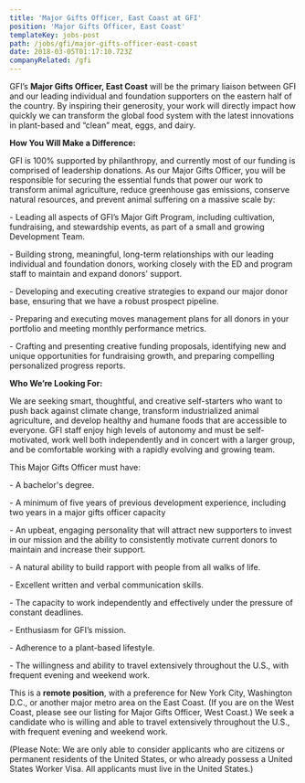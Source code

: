 ```yaml
---
title: 'Major Gifts Officer, East Coast at GFI'
position: 'Major Gifts Officer, East Coast'
templateKey: jobs-post
path: /jobs/gfi/major-gifts-officer-east-coast
date: 2018-03-05T01:17:10.723Z
companyRelated: /gfi
---
```

GFI’s **Major Gifts Officer, East Coast** will be the primary liaison between GFI and our leading individual and foundation supporters on the eastern half of the country. By inspiring their generosity, your work will directly impact how quickly we can transform the global food system with the latest innovations in plant-based and “clean” meat, eggs, and dairy.

**How You Will Make a Difference:**

GFI is 100% supported by philanthropy, and currently most of our funding is comprised of leadership donations. As our Major Gifts Officer, you will be responsible for securing the essential funds that power our work to transform animal agriculture, reduce greenhouse gas emissions, conserve natural resources, and prevent animal suffering on a massive scale by: 

\- Leading all aspects of GFI’s Major Gift Program, including cultivation, fundraising, and stewardship events, as part of a small and growing Development Team.

\- Building strong, meaningful, long-term relationships with our leading individual and foundation donors, working closely with the ED and program staff to maintain and expand donors' support.

\- Developing and executing creative strategies to expand our major donor base, ensuring that we have a robust prospect pipeline.

\- Preparing and executing moves management plans for all donors in your portfolio and meeting monthly performance metrics.

\- Crafting and presenting creative funding proposals, identifying new and unique opportunities for fundraising growth, and preparing compelling personalized progress reports.



**Who We’re Looking For:**

We are seeking smart, thoughtful, and creative self-starters who want to push back against climate change, transform industrialized animal agriculture, and develop healthy and humane foods that are accessible to everyone. GFI staff enjoy high levels of autonomy and must be self-motivated, work well both independently and in concert with a larger group, and be comfortable working with a rapidly evolving and growing team.

This Major Gifts Officer must have: 

\- A bachelor's degree.

\- A minimum of five years of previous development experience, including two years in a major gifts officer capacity

\- An upbeat, engaging personality that will attract new supporters to invest in our mission and the ability to consistently motivate current donors to maintain and increase their support. 

\- A natural ability to build rapport with people from all walks of life.

\- Excellent written and verbal communication skills.

\- The capacity to work independently and effectively under the pressure of constant deadlines.

\- Enthusiasm for GFI’s mission.

\- Adherence to a plant-based lifestyle. 

\- The willingness and ability to travel extensively throughout the U.S., with frequent evening and weekend work. 

This is a **remote position**, with a preference for New York City, Washington D.C., or another major metro area on the East Coast. (If you are on the West Coast, please see our listing for Major Gifts Officer, West Coast.) We seek a candidate who is willing and able to travel extensively throughout the U.S., with frequent evening and weekend work. 

(Please Note: We are only able to consider applicants who are citizens or permanent residents of the United States, or who already possess a United States Worker Visa. All applicants must live in the United States.)
